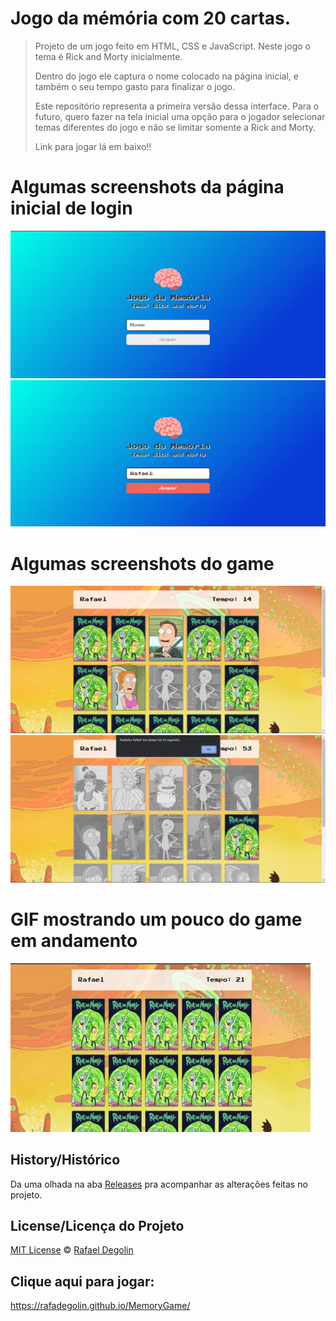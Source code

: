 # Jogo da mémória com 20 cartas.

> Projeto de um jogo feito em HTML, CSS e JavaScript. Neste jogo o tema é Rick and Morty inicialmente. 
>
> Dentro do jogo ele captura o nome colocado na página inicial, e também o seu tempo gasto para finalizar o jogo.
>
> Este repositório representa a primeira versão dessa interface. Para o futuro, quero fazer na tela inicial uma opção para o jogador selecionar temas diferentes do jogo
> e não se limitar somente a Rick and Morty.
>
> Link para jogar lá em baixo!!

# Algumas screenshots da página inicial de login
<img src="https://github.com/Rafadegolin/MemoryGame/blob/main/screenshot/login.png?raw=true">
<img src="https://github.com/Rafadegolin/MemoryGame/blob/main/screenshot/login-nome.png?raw=true">

# Algumas screenshots do game
<img src="https://github.com/Rafadegolin/MemoryGame/blob/main/screenshot/game.png?raw=true">
<img src="https://github.com/Rafadegolin/MemoryGame/blob/main/screenshot/game-final.png?raw=true">

# GIF mostrando um pouco do game em andamento
<img src="https://github.com/Rafadegolin/MemoryGame/blob/main/screenshot/gameplay.gif?raw=true">

## History/Histórico
Da uma olhada na aba [Releases](https://github.com/Rafadegolin/MemoryGame/releases) pra acompanhar as alterações feitas no projeto.

## License/Licença do Projeto
[MIT License](./LICENSE) © [Rafael Degolin](https://github.com/Rafadegolin)

## Clique aqui para jogar:
https://rafadegolin.github.io/MemoryGame/
